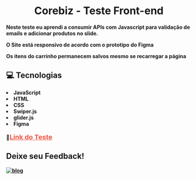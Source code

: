 <h1 style='text-align: center'><strong> Corebiz - Teste Front-end<strong></h1>

<p><strong>Neste teste eu aprendi a consumir APIs com Javascript para validação de emails e adicionar produtos no slide.</strong></p>
<p>O Site está responsivo de acordo com o prototipo do Figma</p>
<p><strong>Os itens do carrinho permanecem salvos mesmo se recarregar a página</strong></p>

<h2>💻 Tecnologias</h2>
<li>JavaScript</li>
<li>HTML</li>
<li>CSS</li>
<li>Swiper.js</li>
<li>glider.js</li>
<li>Figma</li>
<br>
🔗<a style="color: #e54; font-size: 18px" href="https://corebizbrta.netlify.app/" target="_blank">Link do Teste</a>
<br>

## Deixe seu Feedback!
  [![blog](https://img.shields.io/badge/LinkedIn-0077B5?style=for-the-badge&logo=linkedin&logoColor=white)](https://www.linkedin.com/in/gabrielbrta/)
